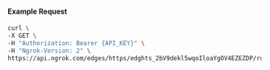 <!-- Code generated for API Clients. DO NOT EDIT. -->

#### Example Request

```bash
curl \
-X GET \
-H "Authorization: Bearer {API_KEY}" \
-H "Ngrok-Version: 2" \
https://api.ngrok.com/edges/https/edghts_2bV9dekl5wqoIloaYgOV4EZEZDP/routes/edghtsrt_2bV9dj4vzVnUSwDHvAGubG0BScx/oidc
```
